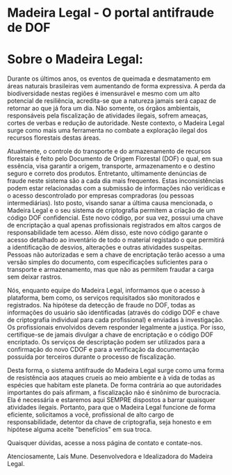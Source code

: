 # Madeira Legal - O portal antifraude de DOF

# Sobre o Madeira Legal:
  Durante os últimos anos, os eventos de queimada e desmatamento em áreas naturais brasileiras vem aumentando de forma expressiva. A perda da biodiversidade nestas regiões é imensurável e mesmo com um alto potencial de resiliência, acredita-se que a natureza jamais será capaz de retornar ao que já fora um dia. Não somente, os órgãos ambientais, responsáveis pela fiscalização de atividades ilegais, sofrem ameaças, cortes de verbas e redução de autoridade. Neste contexto, o Madeira Legal surge como mais uma ferramenta no combate a exploração ilegal dos recursos florestais destas áreas. 

  Atualmente, o controle do transporte e do armazenamento de recursos florestais é feito pelo Documento de Origem Florestal (DOF) o qual, em sua essência, visa garantir a origem, transporte, armazenamento e o destino seguro e correto dos produtos. Entretanto, ultimamente denúncias de fraude neste sistema são a cada dia mais frequentes. Estas inconsistências podem estar relacionadas com a submissão de informações não verídicas e o acesso descontrolado por empresas compradoras (ou pessoas intermediárias). Isto posto, visando sanar a última causa mencionada, o Madeira Legal e o seu sistema de criptografia permitem a criação de um código DOF confidencial. Este novo código, por sua vez, possui uma chave de encriptação a qual apenas profissionais registrados em altos cargos de responsabilidade tem acesso. Além disso, este novo código garante o acesso detalhado ao inventário de todo o material registado o que permitirá a identificação de desvios, alterações e outras atividades suspeitas. Pessoas não autorizadas e sem a chave de encriptação terão acesso a uma versão simples do documento, com especificações suficientes para o transporte e armazenamento, mas que não as permitem fraudar a carga sem deixar rastros.

  Nós, enquanto equipe do Madeira Legal, informamos que o acesso à plataforma, bem como, os serviços requisitados são monitorados e registrados. Na hipótese da detecção de fraude no DOF, todas as informações do usuário são identificadas (através do código DOF e chave de criptografia individual para cada profissional) e enviadas à investigação. Os profissionais envolvidos devem responder legalmente a justiça. Por isso, certifique-se de jamais divulgar a chave de encriptação e o código DOF encriptado. Os serviços de descriptação podem ser utilizados para a confirmação do novo CDOF e para a verificação da documentação possuída por terceiros durante o processo de fiscalização.

  Desta forma, o sistema antifraude do Madeira Legal surge como uma forma de resistência aos ataques crueis ao meio ambiente e à vida de todas as espécies que habitam este planeta. De forma contrária ao que autoridades importantes do país afirmam, a fiscalização não é sinônimo de burocracia. Ela é necessária e estaremos aqui SEMPRE dispostos a barrar quaisquer atividades ilegais. Portanto, para que o Madeira Legal funcione de forma eficiente, solicitamos a você, profissional de alto cargo de responsabilidade, detentor da chave de criptografia, seja honesto e em hipótese alguma aceite  "benefícios" em sua troca.

  Quaisquer dúvidas, acesse a noss página de contato e contate-nos.

  Atenciosamente,
  Laís Mune. 
  Desenvolvedora e Idealizadora do Madeira Legal.

